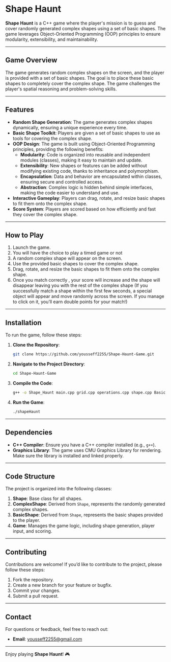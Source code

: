 # Shape Haunt

**Shape Haunt** is a C++ game where the player's mission is to guess and cover randomly generated complex shapes using a set of basic shapes. The game leverages Object-Oriented Programming (OOP) principles to ensure modularity, extensibility, and maintainability.

---



## Game Overview

The game generates random complex shapes on the screen, and the player is provided with a set of basic shapes. The goal is to place these basic shapes to completely cover the complex shape. The game challenges the player's spatial reasoning and problem-solving skills.

---

## Features

- **Random Shape Generation**: The game generates complex shapes dynamically, ensuring a unique experience every time.
- **Basic Shape Toolkit**: Players are given a set of basic shapes to use as tools for covering the complex shape.
- **OOP Design**: The game is built using Object-Oriented Programming principles, providing the following benefits:
  - **Modularity**: Code is organized into reusable and independent modules (classes), making it easy to maintain and update.
  - **Extensibility**: New shapes or features can be added without modifying existing code, thanks to inheritance and polymorphism.
  - **Encapsulation**: Data and behavior are encapsulated within classes, ensuring secure and controlled access.
  - **Abstraction**: Complex logic is hidden behind simple interfaces, making the code easier to understand and use.
- **Interactive Gameplay**: Players can drag, rotate, and resize basic shapes to fit them onto the complex shape.
- **Score System**: Players are scored based on how efficiently and fast they cover the complex shape.

---

## How to Play

1. Launch the game.
2. You will have the choice to play a timed game or not
3. A random complex shape will appear on the screen.
4. Use the provided basic shapes to cover the complex shape.
5. Drag, rotate, and resize the basic shapes to fit them onto the complex shape.
6. Once you match correctly , your score will increase and the shape will disappear leaving you with the rest of the complex shape
   (If you successfully match a shape within the first few seconds, a special object will appear and move randomly across the screen. If you manage to click on it, you’ll earn double points for your match!)

---

## Installation

To run the game, follow these steps:

1. **Clone the Repository**:
   ```bash
   git clone https://github.com/yousseff2255/Shape-Haunt-Game.git
   ```
2. **Navigate to the Project Directory**:
   ```bash
   cd Shape-Haunt-Game
   ```
3. **Compile the Code**:
   ```bash
   g++ -o Shape_Haunt main.cpp grid.cpp operations.cpp shape.cpp BasicShapes.cpp CompositeShapes.cpp FlipBasic.cpp game.cpp toolbar.cpp
   ```
4. **Run the Game**:
   ```bash
   ./shapeHaunt
   ```

---

## Dependencies

- **C++ Compiler**: Ensure you have a C++ compiler installed (e.g., `g++`).
- **Graphics Library**: The game uses CMU Graphics Library for rendering. Make sure the library is installed and linked properly.

---

## Code Structure

The project is organized into the following classes:

1. **Shape**: Base class for all shapes.
2. **ComplexShape**: Derived from `Shape`, represents the randomly generated complex shapes.
3. **BasicShape**: Derived from `Shape`, represents the basic shapes provided to the player.
4. **Game**: Manages the game logic, including shape generation, player input, and scoring.

---

## Contributing

Contributions are welcome! If you’d like to contribute to the project, please follow these steps:

1. Fork the repository.
2. Create a new branch for your feature or bugfix.
3. Commit your changes.
4. Submit a pull request.

---

## Contact

For questions or feedback, feel free to reach out:

- **Email**: yousseff2255@gmail.com

---

Enjoy playing **Shape Haunt**! 🎮

